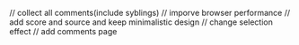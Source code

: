 // collect all comments(include syblings)
// imporve browser performance
// add score and source and keep minimalistic design
// change selection effect
// add comments page